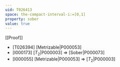 ```yaml
---
uid: T026413
space: the-compact-interval-i:=[0,1]
property: sober
value: true
---
```

[[Proof]]

* [T026394] [Metrizable|P000053]
* [I000173] [$T_2$|P000003] => [Sober|P000073]
* [I000055] [Metrizable|P000053] => [$T_2$|P000003]

